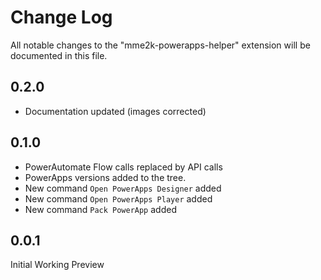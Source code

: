 # Change Log

All notable changes to the "mme2k-powerapps-helper" extension will be documented in this file.

## 0.2.0

* Documentation updated (images corrected)

## 0.1.0

* PowerAutomate Flow calls replaced by API calls
* PowerApps versions added to the tree.
* New command `Open PowerApps Designer` added
* New command `Open PowerApps Player` added
* New command `Pack PowerApp` added

## 0.0.1

Initial Working Preview